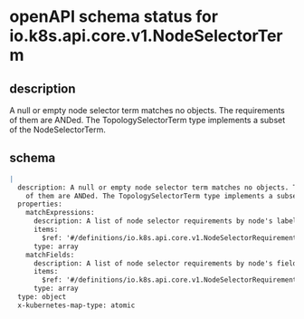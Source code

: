# openAPI schema status for io.k8s.api.core.v1.NodeSelectorTerm

## description

A null or empty node selector term matches no objects. The requirements of them are ANDed. The TopologySelectorTerm type implements a subset of the NodeSelectorTerm.

## schema

```yaml
|
  description: A null or empty node selector term matches no objects. The requirements
    of them are ANDed. The TopologySelectorTerm type implements a subset of the NodeSelectorTerm.
  properties:
    matchExpressions:
      description: A list of node selector requirements by node's labels.
      items:
        $ref: '#/definitions/io.k8s.api.core.v1.NodeSelectorRequirement'
      type: array
    matchFields:
      description: A list of node selector requirements by node's fields.
      items:
        $ref: '#/definitions/io.k8s.api.core.v1.NodeSelectorRequirement'
      type: array
  type: object
  x-kubernetes-map-type: atomic

```
